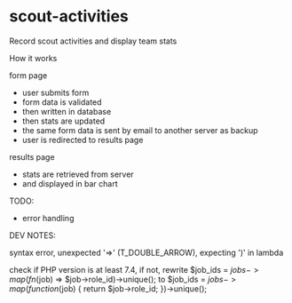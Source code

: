 # scout-activities
Record scout activities and display team stats

How it works

form page
- user submits form
- form data is validated
- then written in database
- then stats are updated
- the same form data is sent by email to another server as backup
- user is redirected to results page

results page
- stats are retrieved from server
- and displayed in bar chart

TODO:
- error handling


DEV NOTES:

syntax error, unexpected '=>' (T_DOUBLE_ARROW), expecting ')' in lambda

check if PHP version is at least 7.4, if not, rewrite
$job_ids = $jobs->map(fn($job) => $job->role_id)->unique();
to
$job_ids = $jobs->map(function ($job) { return $job->role_id; })->unique();
